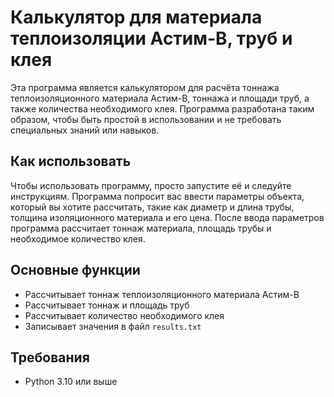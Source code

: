 # Калькулятор для материала теплоизоляции Астим-B, труб и клея

Эта программа является калькулятором для расчёта тоннажа теплоизоляционного материала Астим-B, тоннажа и площади труб, а также количества необходимого клея. Программа разработана таким образом, чтобы быть простой в использовании и не требовать специальных знаний или навыков.

## Как использовать

Чтобы использовать программу, просто запустите её и следуйте инструкциям. Программа попросит вас ввести параметры объекта, который вы хотите рассчитать, такие как диаметр и длина трубы, толщина изоляционного материала и его цена. После ввода параметров программа рассчитает тоннаж материала, площадь трубы и необходимое количество клея.

## Основные функции

* Рассчитывает тоннаж теплоизоляционного материала Астим-B
* Рассчитывает тоннаж и площадь труб
* Рассчитывает количество необходимого клея
* Записывает значения в файл `results.txt`

## Требования

* Python 3.10 или выше
